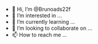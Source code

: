- 👋 Hi, I’m @Brunoads22f
- 👀 I’m interested in ...
- 🌱 I’m currently learning ...
- 💞️ I’m looking to collaborate on ...
- 📫 How to reach me ...

<!---
Brunoads22f/Brunoads22f is a ✨ special ✨ repository because its `README.md` (this file) appears on your GitHub profile.
You can click the Preview link to take a look at your changes.
--->
